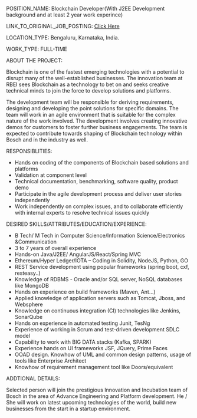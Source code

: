 POSITION_NAME: Blockchain Developer(With J2EE Development background and at least 2 year work experince)

LINK_TO_ORIGINAL_JOB_POSTING: [Click Here](https://www.glassdoor.co.in/job-listing/blockchain-developer-with-j2ee-development-background-bosch-group-JV_IC2940587_KO0,53_KE54,65.htm?jl=3343247719&utm_campaign=google_jobs_apply&utm_source=google_jobs_apply&utm_medium=organic)

LOCATION_TYPE: Bengaluru, Karnataka, India. 

WORK_TYPE: FULL-TIME

ABOUT THE PROJECT: 

Blockchain is one of the fastest emerging technologies with a potential to disrupt many of the well-established businesses. The innovation team at RBEI sees Blockchain as a technology to bet on and seeks creative technical minds to join the force to develop solutions and platforms.

The development team will be responsible for deriving requirements, designing and developing the point solutions for specific domains. The team will work in an agile environment that is suitable for the complex nature of the work involved. The development involves creating innovative demos for customers to foster further business engagements. The team is expected to contribute towards shaping of Blockchain technology within Bosch and in the industry as well.

RESPONSIBLITIES: 

* Hands on coding of the components of Blockchain based solutions and platforms
* Validation at component level
* Technical documentation, benchmarking, software quality, product demo
* Participate in the agile development process and deliver user stories independently
* Work independently on complex issues, and to collaborate efficiently with internal experts to resolve technical issues quickly

DESIRED SKILLS/ATTRIBUTES/EDUCATION/EXPERIENCE:

* B Tech/ M Tech in Computer Science/Information Science/Electronics &Communication
* 3 to 7 years of overall experience
* Hands-on Java/J2EE/ AngularJS/React/Spring MVC
* Ethereum/Hyper Ledger/IOTA – Coding in Solidity, NodeJS, Python, GO
* REST Service development using popular frameworks (spring boot, cxf, resteasy..)
* Knowledge of RDBMS - Oracle and/or SQL server, NoSQL databases like MongoDB
* Hands on experience on build frameworks (Maven, Ant…)
* Applied knowledge of application servers such as Tomcat, Jboss, and Websphere
* Knowledge on continuous integration (CI) technologies like Jenkins, SonarQube
* Hands on experience in automated testing Junit, TesNg
* Experience of working in Scrum and test-driven development SDLC model
* Capability to work with BIG DATA stacks (Kafka, SPARK)
* Experience hands on UI frameworks JSF, JQuery, Prime Faces
* OOAD design. Knowhow of UML and common design patterns, usage of tools like Enterprise Architect
* Knowhow of requirement management tool like Doors/equivalent

ADDTIONAL DETAILS:

Selected person will join the prestigious Innovation and Incubation team of Bosch in the area of Advance Engineering and Platform development. He / She will work on latest upcoming technologies of the world, build new businesses from the start in a startup environment.


